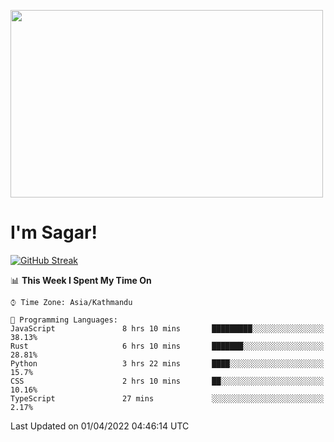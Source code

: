
<img src="https://media.giphy.com/media/3ornk57KwDXf81rjWM/giphy.gif" width="500" height="300" frameBorder="0" class="giphy-embed" allowFullScreen></img>

#   I'm Sagar!
[![GitHub Streak](https://github-readme-streak-stats.herokuapp.com/?user=sgr2848)](https://git.io/streak-stats)
<!--START_SECTION:waka-->
📊 **This Week I Spent My Time On** 

```text
⌚︎ Time Zone: Asia/Kathmandu

💬 Programming Languages: 
JavaScript               8 hrs 10 mins       █████████░░░░░░░░░░░░░░░░   38.13% 
Rust                     6 hrs 10 mins       ███████░░░░░░░░░░░░░░░░░░   28.81% 
Python                   3 hrs 22 mins       ████░░░░░░░░░░░░░░░░░░░░░   15.7% 
CSS                      2 hrs 10 mins       ██░░░░░░░░░░░░░░░░░░░░░░░   10.16% 
TypeScript               27 mins             ░░░░░░░░░░░░░░░░░░░░░░░░░   2.17%

```


 Last Updated on 01/04/2022 04:46:14 UTC
<!--END_SECTION:waka-->
